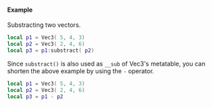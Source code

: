 #### Example
Substracting two vectors.
```lua
local p1 = Vec3( 5, 4, 3)
local p2 = Vec3( 2, 4, 6)
local p3 = p1:substract( p2)
```
Since `substract()` is also used as `__sub` of Vec3's metatable, you can
shorten the above example by using the `-` operator.
```lua
local p1 = Vec3( 5, 4, 3)
local p2 = Vec3( 2, 4, 6)
local p3 = p1 - p2
```
